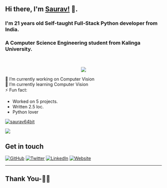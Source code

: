 ## Hi there, I'm [Saurav!](https://www.sauravganguly.in) 👋.
### I'm 21 years old Self-taught Full-Stack Python developer from India. 
### A Computer Science Engineering student from Kalinga University.

<br/>

<p align="center">
  <img src="https://github.com/SauravGanguly/SauravGanguly/blob/master/dino.gif">
</p>

🔭 I’m currently working on Computer Vision <br>
🌱 I’m currently learning Computer Vision <br>
⚡ Fun fact:
* Worked on 5 projects.
* Written 2.5 loc.
* Python lover


[![saurav64bit](https://github-readme-stats.vercel.app/api?username=saurav64bit&show_icons=true&title_color=fff&icon_color=79ff97&text_color=9f9f9f&bg_color=151515)](https://github.com/saurav64bit)

<p>
<img src="https://github-readme-stats.vercel.app/api/top-langs/?username=saurav64bit&layout=compact&hide=java&hide_title=true"/>
</p>

## Get in touch
<p align="left">
	<a href="https://github.com/saurav64bit"><img src="https://img.shields.io/github/followers/saurav64bit?label=Follow&style=social" alt="GitHub"></a>
	<a href="https://twitter.com/saurav64bit"><img src="https://img.shields.io/twitter/follow/saurav64bit?label=Twitter&style=social" alt="Twitter"></a>
	<a href="https://www.linkedin.com/in/saurav64bit"><img src="https://img.shields.io/badge/LinkedIn--_.svg?style=social&logo=linkedin" alt="LinkedIn"></a>
  	<a href="https://www.sauravganguly.in"><img src="https://img.shields.io/badge/Website-sauravganguly.in-blue" alt="Website"></a>
</p>

<!--
<p align="left">
	<a href="https://twitter.com/saurav64bit">
		<img align="left" alt="Twitter" width="22px" src="https://cdn.jsdelivr.net/npm/simple-icons@v3/icons/twitter.svg" />
	</a>
	<a href="https://www.linkedin.com/in/saurav64bit">
		<img align="left" alt="Linkedin" width="22px" src="https://cdn.jsdelivr.net/npm/simple-icons@v3/icons/linkedin.svg" />
	</a>
	<a href="https://t.me/sauravganguly">
		<img align="left" alt="Telegram" width="22px" src="https://cdn.jsdelivr.net/npm/simple-icons@v3/icons/telegram.svg" />
	</a>
	<a href="https://www.reddit.com/user//">
		<img align="left" alt=" Reddit" width="22px" src="https://cdn.jsdelivr.net/npm/simple-icons@v3/icons/reddit.svg" />
	</a>
	<a href="https://leetcode.com//">
		<img align="left" alt="Leetcode" width="22px" src="https://cdn.jsdelivr.net/npm/simple-icons@v3/icons/leetcode.svg" />
	</a>
	<a href="https://www.codechef.com/users/saurav">
		<img align="left" alt=" Codechef" width="22px" src="https://cdn.jsdelivr.net/npm/simple-icons@v3/icons/codechef.svg" />
	</a>
</p>
-->

***********************************

## Thank You-🙏🏼
